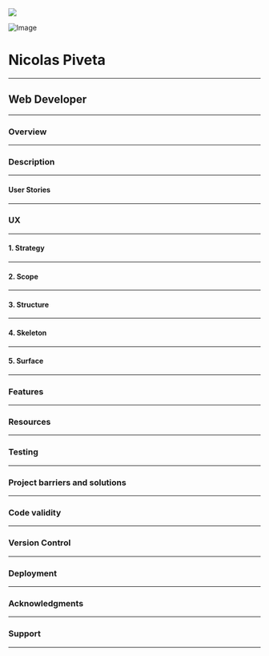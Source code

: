<img src="https://codeinstitute.s3.amazonaws.com/fullstack/ci_logo_small.png" style="margin: 0;">

![Image](https://images.unsplash.com/photo-1593642533144-3d62aa4783ec?ixlib=rb-1.2.1&ixid=eyJhcHBfaWQiOjEyMDd9&auto=format&fit=crop&w=1350&q=80)

# Nicolas Piveta
---

## Web Developer

---

### Overview

---

### Description

---

#### User Stories

---

### UX

---

#### 1. Strategy

---

#### 2. Scope

----

#### 3. Structure

---

#### 4. Skeleton

---

#### 5. Surface

---

### Features

---

### Resources

---

### Testing

---

### Project barriers and solutions

---

### Code validity

---

### Version Control

---

### Deployment

---

### Acknowledgments

---

### Support

---